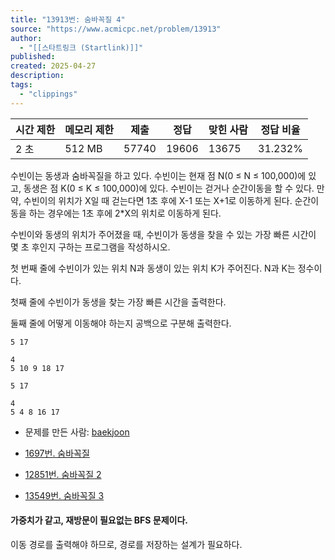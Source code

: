 ```yaml
---
title: "13913번: 숨바꼭질 4"
source: "https://www.acmicpc.net/problem/13913"
author:
  - "[[스타트링크 (Startlink)]]"
published:
created: 2025-04-27
description:
tags:
  - "clippings"
---
```

| 시간 제한 | 메모리 제한 | 제출 | 정답 | 맞힌 사람 | 정답 비율 |
| --- | --- | --- | --- | --- | --- |
| 2 초 | 512 MB | 57740 | 19606 | 13675 | 31.232% |

수빈이는 동생과 숨바꼭질을 하고 있다. 수빈이는 현재 점 N(0 ≤ N ≤ 100,000)에 있고, 동생은 점 K(0 ≤ K ≤ 100,000)에 있다. 수빈이는 걷거나 순간이동을 할 수 있다. 만약, 수빈이의 위치가 X일 때 걷는다면 1초 후에 X-1 또는 X+1로 이동하게 된다. 순간이동을 하는 경우에는 1초 후에 2\*X의 위치로 이동하게 된다.

수빈이와 동생의 위치가 주어졌을 때, 수빈이가 동생을 찾을 수 있는 가장 빠른 시간이 몇 초 후인지 구하는 프로그램을 작성하시오.

첫 번째 줄에 수빈이가 있는 위치 N과 동생이 있는 위치 K가 주어진다. N과 K는 정수이다.

첫째 줄에 수빈이가 동생을 찾는 가장 빠른 시간을 출력한다.

둘째 줄에 어떻게 이동해야 하는지 공백으로 구분해 출력한다.

```
5 17
```

```
4
5 10 9 18 17
```

```
5 17
```

```
4
5 4 8 16 17
```

- 문제를 만든 사람: [baekjoon](https://www.acmicpc.net/user/baekjoon)

- [1697번. 숨바꼭질](https://www.acmicpc.net/problem/1697)
- [12851번. 숨바꼭질 2](https://www.acmicpc.net/problem/12851)
- [13549번. 숨바꼭질 3](https://www.acmicpc.net/problem/13549)




#### 가중치가 같고, 재방문이 필요없는 BFS 문제이다.

이동 경로를 출력해야 하므로, 경로를 저장하는 설계가 필요하다.